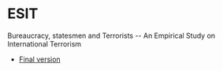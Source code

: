 # ESIT
Bureaucracy, statesmen and Terrorists -- An Empirical Study on International Terrorism

- [Final version](./Empirical%20Study%20on%20International%20Terrorism.pdf)
